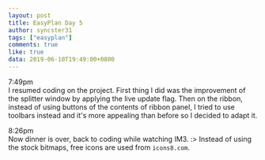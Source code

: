 ```yaml
---
layout: post
title: EasyPlan Day 5
author: syncster31
tags: ["easyplan"]
comments: true
like: true
data: 2019-06-10T19:49:00+0800
---
```

7:49pm  
I resumed coding on the project.
First thing I did was the improvement of the splitter window by applying the live update flag.
Then on the ribbon, instead of using buttons of the contents of ribbon panel, I tried to use toolbars instead and it's more appealing than before so I decided to adapt it.

8:26pm  
Now dinner is over, back to coding while watching IM3. :>
Instead of using the stock bitmaps, free icons are used from ```icons8.com```.
